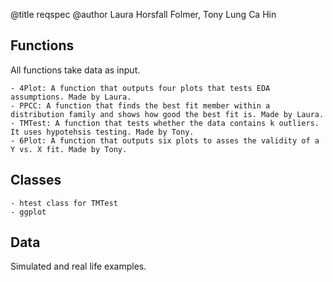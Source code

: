 @title reqspec
@author Laura Horsfall Folmer, Tony Lung Ca Hin

## Functions

All functions take data as input.

    - 4Plot: A function that outputs four plots that tests EDA assumptions. Made by Laura.
    - PPCC: A function that finds the best fit member within a distribution family and shows how good the best fit is. Made by Laura.
    - TMTest: A function that tests whether the data contains k outliers. It uses hypotehsis testing. Made by Tony.
    - 6Plot: A function that outputs six plots to asses the validity of a Y vs. X fit. Made by Tony. 


## Classes

    - htest class for TMTest
    - ggplot

## Data

Simulated and real life examples.
